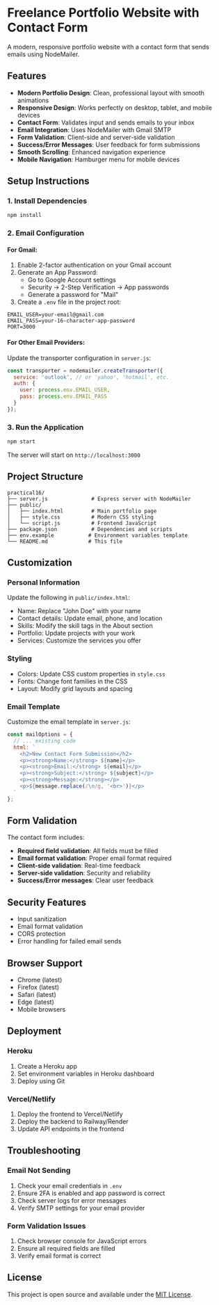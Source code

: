 # Freelance Portfolio Website with Contact Form

A modern, responsive portfolio website with a contact form that sends emails using NodeMailer.

## Features

- **Modern Portfolio Design**: Clean, professional layout with smooth animations
- **Responsive Design**: Works perfectly on desktop, tablet, and mobile devices
- **Contact Form**: Validates input and sends emails to your inbox
- **Email Integration**: Uses NodeMailer with Gmail SMTP
- **Form Validation**: Client-side and server-side validation
- **Success/Error Messages**: User feedback for form submissions
- **Smooth Scrolling**: Enhanced navigation experience
- **Mobile Navigation**: Hamburger menu for mobile devices

## Setup Instructions

### 1. Install Dependencies
```bash
npm install
```

### 2. Email Configuration

#### For Gmail:
1. Enable 2-factor authentication on your Gmail account
2. Generate an App Password:
   - Go to Google Account settings
   - Security → 2-Step Verification → App passwords
   - Generate a password for "Mail"
3. Create a `.env` file in the project root:
```env
EMAIL_USER=your-email@gmail.com
EMAIL_PASS=your-16-character-app-password
PORT=3000
```

#### For Other Email Providers:
Update the transporter configuration in `server.js`:
```javascript
const transporter = nodemailer.createTransporter({
  service: 'outlook', // or 'yahoo', 'hotmail', etc.
  auth: {
    user: process.env.EMAIL_USER,
    pass: process.env.EMAIL_PASS
  }
});
```

### 3. Run the Application
```bash
npm start
```

The server will start on `http://localhost:3000`

## Project Structure

```
practical16/
├── server.js              # Express server with NodeMailer
├── public/
│   ├── index.html         # Main portfolio page
│   ├── style.css          # Modern CSS styling
│   └── script.js          # Frontend JavaScript
├── package.json           # Dependencies and scripts
├── env.example           # Environment variables template
└── README.md             # This file
```

## Customization

### Personal Information
Update the following in `public/index.html`:
- Name: Replace "John Doe" with your name
- Contact details: Update email, phone, and location
- Skills: Modify the skill tags in the About section
- Portfolio: Update projects with your work
- Services: Customize the services you offer

### Styling
- Colors: Update CSS custom properties in `style.css`
- Fonts: Change font families in the CSS
- Layout: Modify grid layouts and spacing

### Email Template
Customize the email template in `server.js`:
```javascript
const mailOptions = {
  // ... existing code
  html: `
    <h2>New Contact Form Submission</h2>
    <p><strong>Name:</strong> ${name}</p>
    <p><strong>Email:</strong> ${email}</p>
    <p><strong>Subject:</strong> ${subject}</p>
    <p><strong>Message:</strong></p>
    <p>${message.replace(/\n/g, '<br>')}</p>
  `
};
```

## Form Validation

The contact form includes:
- **Required field validation**: All fields must be filled
- **Email format validation**: Proper email format required
- **Client-side validation**: Real-time feedback
- **Server-side validation**: Security and reliability
- **Success/Error messages**: Clear user feedback

## Security Features

- Input sanitization
- Email format validation
- CORS protection
- Error handling for failed email sends

## Browser Support

- Chrome (latest)
- Firefox (latest)
- Safari (latest)
- Edge (latest)
- Mobile browsers

## Deployment

### Heroku
1. Create a Heroku app
2. Set environment variables in Heroku dashboard
3. Deploy using Git

### Vercel/Netlify
1. Deploy the frontend to Vercel/Netlify
2. Deploy the backend to Railway/Render
3. Update API endpoints in the frontend

## Troubleshooting

### Email Not Sending
1. Check your email credentials in `.env`
2. Ensure 2FA is enabled and app password is correct
3. Check server logs for error messages
4. Verify SMTP settings for your email provider

### Form Validation Issues
1. Check browser console for JavaScript errors
2. Ensure all required fields are filled
3. Verify email format is correct

## License

This project is open source and available under the [MIT License](LICENSE).

